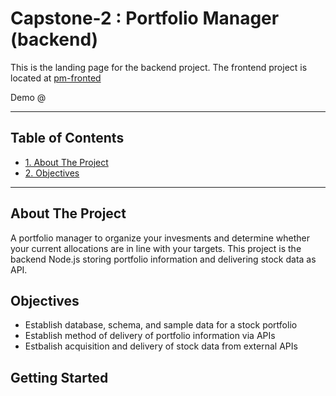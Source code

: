 # Capstone-2 : Portfolio Manager (backend)

This is the landing page for the backend project. The frontend project is located at [pm-fronted](https://github.com/fan777/pm-frontend)

Demo @ 

---

## Table of Contents
- [1. About The Project](#about-the-project)
- [2. Objectives](#objectives)

---

## About The Project

A portfolio manager to organize your invesments and determine whether your current allocations are in line with your targets. This project is the backend Node.js storing portfolio information and delivering stock data as API.

## Objectives

* Establish database, schema, and sample data for a stock portfolio
* Establish method of delivery of portfolio information via APIs
* Estbalish acquisition and delivery of stock data from external APIs

## Getting Started